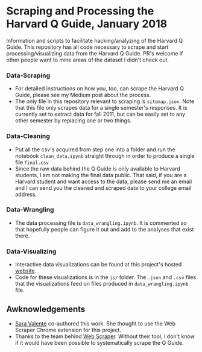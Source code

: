 # Scraping and Processing the Harvard Q Guide, January 2018
Information and scripts to facilitate hacking/analyzing of the Harvard Q Guide.  This repository has all code necessary to scrape and start processing/visualizing data from the Harvard Q Guide.  PR's welcome if other people want to mine areas of the dataset I didn't check out.

### Data-Scraping
* For detailed instructions on how you, too, can scrape the Harvard Q Guide, please see my Medium post about the process.
* The only file in this repository relevant to scraping is `sitemap.json`.  Note that this file only scrapes data for a single semester's responses.  It is currently set to extract data for fall 2011, but can be easily set to any other semester by replacing one or two things.  
### Data-Cleaning
* Put all the csv's acquired from step one into a folder and run the notebook `clean_data.ipynb` straight through in order to produce a single file `final.csv`
* Since the raw data behind the Q Guide is only available to Harvard students, I am not making the final data public.  That said, if you are a Harvard student and want access to the data, please send me an email and I can send you the cleaned and scraped data to your college email address.

### Data-Wrangling
* The data processing file is `data_wrangling.ipynb`.  It is commented so that hopefully people can figure it out and add to the analyses that exist there.

### Data-Visualizing
* Interactive data visualizations can be found at this project's hosted [website](https://russellpekala.github.io/qguide/).  
* Code for these visualizations is in the `js/` folder.  The `.json` and `.csv` files that the visualizations feed on files produced in `data_wrangling.ipynb` file.  

## Awknowledgements
* [Sara Valente](http://ssvalente.com) co-authored this work.  She thought to use the Web Scraper Chrome extension for this project.
* Thanks to the team behind [Web Scraper](http://webscraper.io).  Without their tool, I don't know if it would have been possible to systematically scrape the Q Guide.
